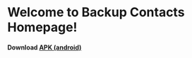 # Welcome to Backup Contacts Homepage!

#### Download <a href="test.com" class="btn">APK (android)</a>
